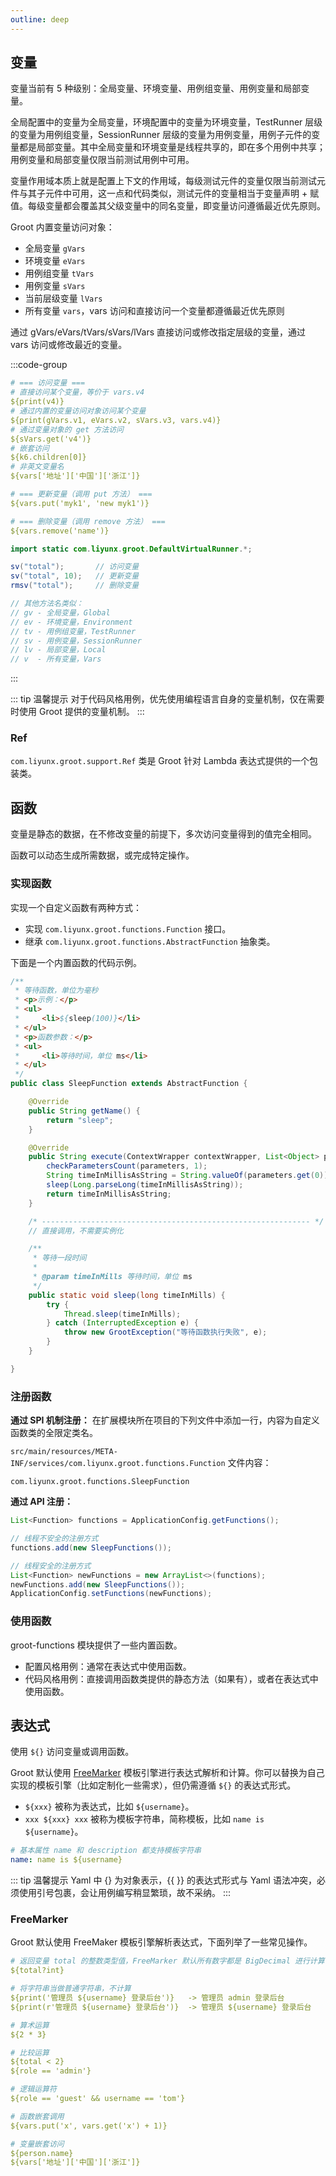 ```yaml
---
outline: deep
---
```


## 变量

变量当前有 5 种级别：全局变量、环境变量、用例组变量、用例变量和局部变量。

全局配置中的变量为全局变量，环境配置中的变量为环境变量，TestRunner 层级的变量为用例组变量，SessionRunner 层级的变量为用例变量，用例子元件的变量都是局部变量。其中全局变量和环境变量是线程共享的，即在多个用例中共享；用例变量和局部变量仅限当前测试用例中可用。

变量作用域本质上就是配置上下文的作用域，每级测试元件的变量仅限当前测试元件与其子元件中可用，这一点和代码类似，测试元件的变量相当于变量声明 + 赋值。每级变量都会覆盖其父级变量中的同名变量，即变量访问遵循最近优先原则。

Groot 内置变量访问对象：

- 全局变量 `gVars`
- 环境变量 `eVars`
- 用例组变量 `tVars`
- 用例变量 `sVars`
- 当前层级变量 `lVars`
- 所有变量 `vars`，vars 访问和直接访问一个变量都遵循最近优先原则

通过 gVars/eVars/tVars/sVars/lVars 直接访问或修改指定层级的变量，通过 vars 访问或修改最近的变量。

:::code-group 

```yaml [配置风格用例]
# === 访问变量 ===
# 直接访问某个变量，等价于 vars.v4
${print(v4)}
# 通过内置的变量访问对象访问某个变量
${print(gVars.v1, eVars.v2, sVars.v3, vars.v4)}
# 通过变量对象的 get 方法访问
${sVars.get('v4')}
# 嵌套访问
${k6.children[0]}
# 非英文变量名
${vars['地址']['中国']['浙江']}

# === 更新变量（调用 put 方法） ===
${vars.put('myk1', 'new myk1')}

# === 删除变量（调用 remove 方法） ===
${vars.remove('name')}
```

```java [代码风格用例]
import static com.liyunx.groot.DefaultVirtualRunner.*;

sv("total");       // 访问变量
sv("total", 10);   // 更新变量
rmsv("total");     // 删除变量

// 其他方法名类似：
// gv - 全局变量，Global
// ev - 环境变量，Environment
// tv - 用例组变量，TestRunner
// sv - 用例变量，SessionRunner
// lv - 局部变量，Local
// v  - 所有变量，Vars
```

:::

::: tip 温馨提示
对于代码风格用例，优先使用编程语言自身的变量机制，仅在需要时使用 Groot 提供的变量机制。
:::

### Ref

`com.liyunx.groot.support.Ref` 类是 Groot 针对 Lambda 表达式提供的一个包装类。



## 函数

变量是静态的数据，在不修改变量的前提下，多次访问变量得到的值完全相同。

函数可以动态生成所需数据，或完成特定操作。

### 实现函数

实现一个自定义函数有两种方式：

- 实现 `com.liyunx.groot.functions.Function` 接口。
- 继承 `com.liyunx.groot.functions.AbstractFunction` 抽象类。

下面是一个内置函数的代码示例。

```java
/**
 * 等待函数，单位为毫秒
 * <p>示例：</p>
 * <ul>
 *     <li>${sleep(100)}</li>
 * </ul>
 * <p>函数参数：</p>
 * <ul>
 *     <li>等待时间，单位 ms</li>
 * </ul>
 */
public class SleepFunction extends AbstractFunction {

    @Override
    public String getName() {
        return "sleep";
    }

    @Override
    public String execute(ContextWrapper contextWrapper, List<Object> parameters) {
        checkParametersCount(parameters, 1);
        String timeInMillisAsString = String.valueOf(parameters.get(0));
        sleep(Long.parseLong(timeInMillisAsString));
        return timeInMillisAsString;
    }

    /* ------------------------------------------------------------ */
    // 直接调用，不需要实例化

    /**
     * 等待一段时间
     *
     * @param timeInMills 等待时间，单位 ms
     */
    public static void sleep(long timeInMills) {
        try {
            Thread.sleep(timeInMills);
        } catch (InterruptedException e) {
            throw new GrootException("等待函数执行失败", e);
        }
    }

}
```

### 注册函数

**通过 SPI 机制注册：** 在扩展模块所在项目的下列文件中添加一行，内容为自定义函数类的全限定类名。

`src/main/resources/META-INF/services/com.liyunx.groot.functions.Function` 文件内容：

```
com.liyunx.groot.functions.SleepFunction
```

**通过 API 注册：**

```java
List<Function> functions = ApplicationConfig.getFunctions();

// 线程不安全的注册方式
functions.add(new SleepFunctions());

// 线程安全的注册方式
List<Function> newFunctions = new ArrayList<>(functions);
newFunctions.add(new SleepFunctions());
ApplicationConfig.setFunctions(newFunctions);
```

### 使用函数

groot-functions 模块提供了一些内置函数。

- 配置风格用例：通常在表达式中使用函数。
- 代码风格用例：直接调用函数类提供的静态方法（如果有），或者在表达式中使用函数。


## 表达式

使用 `${}` 访问变量或调用函数。

Groot 默认使用 [FreeMarker](https://freemarker.apache.org/index.html) 模板引擎进行表达式解析和计算。你可以替换为自己实现的模板引擎（比如定制化一些需求），但仍需遵循 `${}` 的表达式形式。

- `${xxx}` 被称为表达式，比如 `${username}`。
- `xxx ${xxx} xxx` 被称为模板字符串，简称模板，比如 `name is ${username}`。

```yaml
# 基本属性 name 和 description 都支持模板字符串
name: name is ${username}
```

::: tip 温馨提示
Yaml 中 {} 为对象表示，<span v-pre>{{ }}</span> 的表达式形式与 Yaml 语法冲突，必须使用引号包裹，会让用例编写稍显繁琐，故不采纳。
:::

### FreeMarker

Groot 默认使用 FreeMaker 模板引擎解析表达式，下面列举了一些常见操作。

```yml
# 返回变量 total 的整数类型值，FreeMarker 默认所有数字都是 BigDecimal 进行计算
${total?int}

# 将字符串当做普通字符串，不计算
${print('管理员 ${username} 登录后台')}   -> 管理员 admin 登录后台
${print(r'管理员 ${username} 登录后台')}  -> 管理员 ${username} 登录后台

# 算术运算
${2 * 3}

# 比较运算
${total < 2}
${role == 'admin'}

# 逻辑运算符
${role == 'guest' && username == 'tom'}

# 函数嵌套调用
${vars.put('x', vars.get('x') + 1)}

# 变量嵌套访问
${person.name}
${vars['地址']['中国']['浙江']}
```



